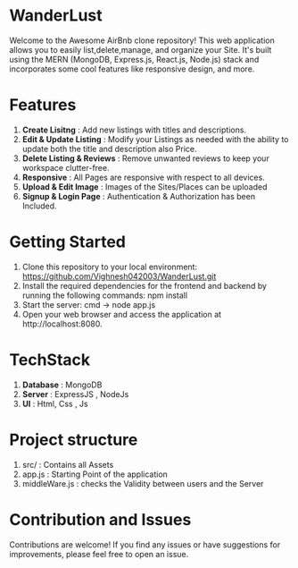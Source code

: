 # WanderLust

Welcome to the Awesome AirBnb clone repository! This web application allows you to easily list,delete,manage, and organize your Site. It's built using the MERN (MongoDB, Express.js, React.js, Node.js) stack and incorporates some cool features like responsive design, and more.

# Features
1. **Create Lisitng** : Add new listings with titles and descriptions.
2. **Edit & Update Listing** : Modify your Listings as needed with the ability to update both the title and description also Price.
3. **Delete Listing & Reviews** : Remove unwanted reviews to keep your workspace clutter-free.
4. **Responsive** : All Pages are responsive with respect to all devices.
5. **Upload & Edit Image** : Images of the Sites/Places can be uploaded
6. **Signup & Login Page** : Authentication & Authorization has been Included.


# Getting Started
1. Clone this repository to your local environment: https://github.com/Vighnesh042003/WanderLust.git
2. Install the required dependencies for the frontend and backend by running the following commands: npm install
3. Start the server: cmd -> node app.js
4. Open your web browser and access the application at http://localhost:8080.
 
# TechStack

1. **Database** : MongoDB
2. **Server** : ExpressJS , NodeJs
3. **UI** : Html, Css , Js

# Project structure

1. src/ : Contains all Assets
2. app.js : Starting Point of the application
3. middleWare.js : checks the Validity between users and the Server

# Contribution and Issues

Contributions are welcome! If you find any issues or have suggestions for improvements, please feel free to open an issue.

